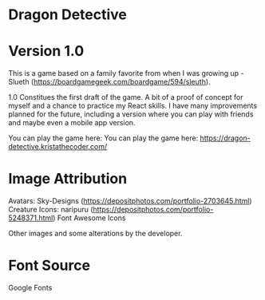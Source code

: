 # Dragon Detective

# Version 1.0

This is a game based on a family favorite from when I was growing up - Slueth (https://boardgamegeek.com/boardgame/594/sleuth).

1.0 Constitues the first draft of the game. A bit of a proof of concept for myself and a chance to practice my React skills.
I have many improvements planned for the future, including a version where you can play with friends and maybe even a mobile app version.

You can play the game here: You can play the game here: https://dragon-detective.kristathecoder.com/

# Image Attribution

Avatars: Sky-Designs (https://depositphotos.com/portfolio-2703645.html)
Creature Icons: naripuru (https://depositphotos.com/portfolio-5248371.html)
Font Awesome Icons

Other images and some alterations by the developer.

# Font Source

Google Fonts
